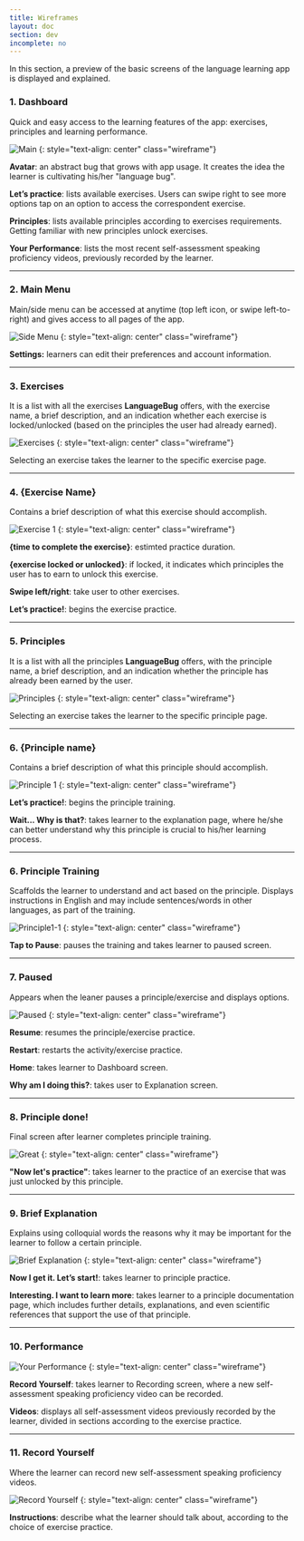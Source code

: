 ```yaml
---
title: Wireframes
layout: doc
section: dev
incomplete: no
---
```


In this section, a preview of the basic screens of the language learning app is displayed and explained. 

### 1. Dashboard

Quick and easy access to the learning features of the app: exercises, principles and learning performance.

![Main](/images/wireframe/image03.png)
{: style="text-align: center" class="wireframe"}

**Avatar**: an abstract bug that grows with app usage. It creates the idea the learner is cultivating his/her "language bug".

**Let’s practice**: lists available exercises. Users can swipe right to see more options tap on an option to access the correspondent exercise.

**Principles**: lists available principles according to exercises requirements. Getting familiar with new principles unlock exercises.

**Your Performance**: lists the most recent self-assessment speaking proficiency videos, previously recorded by the learner.

* * *

### 2. Main Menu

Main/side menu can be accessed at anytime (top left icon, or swipe left-to-right) and gives access to all pages of the app.

![Side Menu](/images/wireframe/image00.png)
{: style="text-align: center" class="wireframe"}

**Settings:** learners can edit their preferences and account information.

* * *

### 3. Exercises

It is a list with all the exercises **LanguageBug** offers, with the exercise name, a brief description, and an indication whether each exercise is locked/unlocked (based on the principles the user had already earned).

![Exercises](/images/wireframe/image06.png)
{: style="text-align: center" class="wireframe"}

Selecting an exercise takes the learner to the specific exercise page.

* * *

### 4. {Exercise Name}

Contains a brief description of what this exercise should accomplish.

![Exercise 1](/images/wireframe/image08.png)
{: style="text-align: center" class="wireframe"}

**{time to complete the exercise}**: estimted practice duration.

**{exercise locked or unlocked}**: if locked, it indicates which principles the user has to earn to unlock this exercise.

**Swipe left/right**: take user to other exercises.

**Let’s practice!**: begins the exercise practice.

* * *

### 5. Principles

It is a list with all the principles **LanguageBug** offers, with the principle name, a brief description, and an indication whether the principle has already been earned by the user.

![Principles](/images/wireframe/image07.png)
{: style="text-align: center" class="wireframe"}

Selecting an exercise takes the learner to the specific principle page.

* * *

### 6. {Principle name}

Contains a brief description of what this principle should accomplish.

![Principle 1](/images/wireframe/image01.png)
{: style="text-align: center" class="wireframe"}

**Let’s practice!**: begins the principle training.

**Wait... Why is that?**: takes learner to the explanation page, where he/she can better understand why this principle is crucial to his/her learning process.

* * *

### 6. Principle Training

Scaffolds the learner to understand and act based on the principle. Displays instructions in English and may include sentences/words in other languages, as part of the training.

![Principle1-1](/images/wireframe/image04.png)
{: style="text-align: center" class="wireframe"}

**Tap to Pause**: pauses the training and takes learner to paused screen.

* * *

### 7. Paused

Appears when the leaner pauses a principle/exercise and displays options.

![Paused](/images/wireframe/image10.png)
{: style="text-align: center" class="wireframe"}

**Resume**: resumes the principle/exercise practice.

**Restart**: restarts the activity/exercise practice.

**Home**: takes learner to Dashboard screen.

**Why am I doing this?**: takes user to Explanation screen.

* * *

### 8. Principle done!

Final screen after learner completes principle training.

![Great](/images/wireframe/image02.png)
{: style="text-align: center" class="wireframe"}

**"Now let's practice"**: takes learner to the practice of an exercise that was just unlocked by this principle.

* * *

### 9. Brief Explanation

Explains using colloquial words the reasons why it may be important for the learner to follow a certain principle.

![Brief Explanation](/images/wireframe/image09.png)
{: style="text-align: center" class="wireframe"}

**Now I get it. Let’s start!**: takes learner to principle practice.

**Interesting. I want to learn more**: takes learner to a principle documentation page, which includes further details, explanations, and even scientific references that support the use of that principle.

* * *

### 10. Performance

![Your Performance](/images/wireframe/image11.png)
{: style="text-align: center" class="wireframe"}

**Record Yourself**: takes learner to Recording screen, where a new self-assessment speaking proficiency video can be recorded.

**Videos**: displays all self-assessment videos previously recorded by the learner, divided in sections according to the exercise practice.

* * *

### 11. Record Yourself

Where the learner can record new self-assessment speaking proficiency videos.

![Record Yourself](/images/wireframe/image05.png)
{: style="text-align: center" class="wireframe"}

**Instructions**: describe what the learner should talk about, according to the choice of exercise practice.